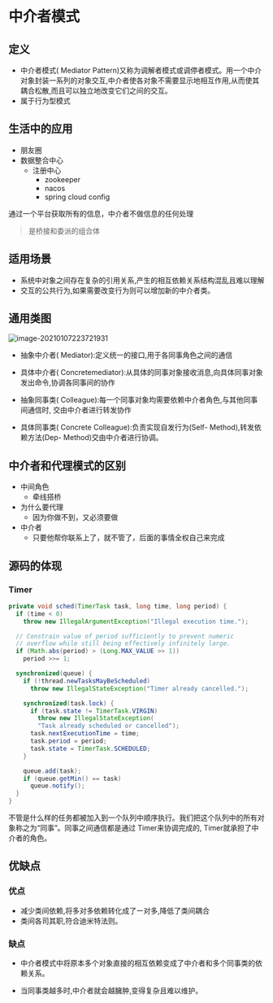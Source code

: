 # 中介者模式

## 定义

- 中介者模式( Mediator Pattern)又称为调解者模式或调停者模式。用一个中介对象封装一系列的对象交互,中介者使各对象不需要显示地相互作用,从而使其耦合松散,而且可以独立地改变它们之间的交互。
- 属于行为型模式

## 生活中的应用

- 朋友圈
- 数据整合中心
  - 注册中心
    - zookeeper
    - nacos
    - spring cloud config

通过一个平台获取所有的信息，中介者不做信息的任何处理

> 是桥接和委派的组合体

## 适用场景

- 系统中对象之间存在复杂的引用关系,产生的相互依赖关系结构混乱且难以理解
- 交互的公共行为,如果需要改变行为则可以增加新的中介者类。

## 通用类图

![image-20210107223721931](https://zzy0-0.oss-cn-shanghai.aliyuncs.com/blog/2021-01-07-143722.png)

- 抽象中介者( Mediator):定义统一的接口,用于各同事角色之间的通信

- 具体中介者( Concretemediator):从具体的同事对象接收消息,向具体同事对象发出命令,协调各同事间的协作
- 抽象同事类( Colleague):每一个同事对象均需要依赖中介者角色,与其他同事间通信时, 交由中介者进行转发协作
- 具体同事类( Concrete Colleague):负责实现自发行为(Self- Method),转发依赖方法(Dep- Method)交由中介者进行协调。

## 中介者和代理模式的区别

- 中间角色
  - 牵线搭桥
- 为什么要代理
  - 因为你做不到，又必须要做
- 中介者
  - 只要他帮你联系上了，就不管了，后面的事情全权自己来完成

## 源码的体现

### Timer

```java
private void sched(TimerTask task, long time, long period) {
  if (time < 0)
    throw new IllegalArgumentException("Illegal execution time.");

  // Constrain value of period sufficiently to prevent numeric
  // overflow while still being effectively infinitely large.
  if (Math.abs(period) > (Long.MAX_VALUE >> 1))
    period >>= 1;

  synchronized(queue) {
    if (!thread.newTasksMayBeScheduled)
      throw new IllegalStateException("Timer already cancelled.");

    synchronized(task.lock) {
      if (task.state != TimerTask.VIRGIN)
        throw new IllegalStateException(
        "Task already scheduled or cancelled");
      task.nextExecutionTime = time;
      task.period = period;
      task.state = TimerTask.SCHEDULED;
    }

    queue.add(task);
    if (queue.getMin() == task)
      queue.notify();
  }
}
```

不管是什么样的任务都被加入到一个队列中顺序执行。我们把这个队列中的所有对象称之为“同事”。同事之间通信都是通过 Timer来协调完成的, Timer就承担了中介者的角色。

## 优缺点

### 优点

- 减少类间依赖,将多对多依赖转化成了ー对多,降低了类间耦合
- 类间各司其职,符合迪米特法则。

### 缺点

- 中介者模式中将原本多个对象直接的相互依赖变成了中介者和多个同事类的依赖关系。

- 当同事类越多时,中介者就会越臃肿,变得复杂且难以维护。